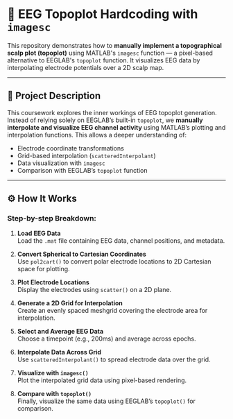 # 🧠 EEG Topoplot Hardcoding with `imagesc`

This repository demonstrates how to **manually implement a topographical scalp plot (topoplot)** using MATLAB's `imagesc` function — a pixel-based alternative to EEGLAB's `topoplot` function. It visualizes EEG data by interpolating electrode potentials over a 2D scalp map.

---

## 📜 Project Description

This coursework explores the inner workings of EEG topoplot generation. Instead of relying solely on EEGLAB’s built-in `topoplot`, we **manually interpolate and visualize EEG channel activity** using MATLAB’s plotting and interpolation functions. This allows a deeper understanding of:

- Electrode coordinate transformations
- Grid-based interpolation (`scatteredInterpolant`)
- Data visualization with `imagesc`
- Comparison with EEGLAB’s `topoplot` function

---

## ⚙️ How It Works

### Step-by-step Breakdown:

1. **Load EEG Data**  
   Load the `.mat` file containing EEG data, channel positions, and metadata.

2. **Convert Spherical to Cartesian Coordinates**  
   Use `pol2cart()` to convert polar electrode locations to 2D Cartesian space for plotting.

3. **Plot Electrode Locations**  
   Display the electrodes using `scatter()` on a 2D plane.

4. **Generate a 2D Grid for Interpolation**  
   Create an evenly spaced meshgrid covering the electrode area for interpolation.

5. **Select and Average EEG Data**  
   Choose a timepoint (e.g., 200ms) and average across epochs.

6. **Interpolate Data Across Grid**  
   Use `scatteredInterpolant()` to spread electrode data over the grid.

7. **Visualize with `imagesc()`**  
   Plot the interpolated grid data using pixel-based rendering.

8. **Compare with `topoplot()`**  
   Finally, visualize the same data using EEGLAB’s `topoplot()` for comparison.


